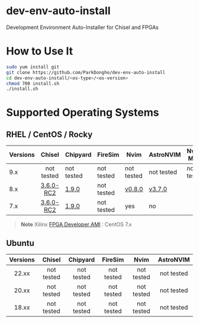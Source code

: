 dev-env-auto-install
===
Development Environment Auto-Installer for Chisel and FPGAs

# How to Use It
```bash
sudo yum install git
git clone https://github.com/ParkDongho/dev-env-auto-install
cd dev-env-auto-install/<os-type>/<os-version>
chmod 700 install.sh
./install.sh
```


# Supported Operating Systems
## RHEL / CentOS / Rocky

| Versions   |     Chisel     | Chipyard     | FireSim      | Nvim         | AstroNVIM    | Nvim-Metal |
| ---------- |:--------------:| ------------ | ------------ | ------------ | ------------ |------------|
| 9.x        |   not tested   | not tested   | not tested   | not tested   | not tested   |not tested  |
| 8.x        | [3.6.0-RC2](https://github.com/chipsalliance/chisel/releases/tag/v3.6.0-RC2)    | [1.9.0](https://github.com/ucb-bar/chipyard/releases/tag/1.9.0)       | not tested   | [v0.8.0](https://src.fedoraproject.org/rpms/neovim)     | [v3.7.0](https://github.com/AstroNvim/AstroNvim/releases/tag/v3.7.0)      |            |
| 7.x        | [3.6.0-RC2](https://github.com/chipsalliance/chisel/releases/tag/v3.6.0-RC2)    | [1.9.0](https://github.com/ucb-bar/chipyard/releases/tag/1.9.0)       | not tested   | yes          | no           |            |

> **Note**
> Xilinx [FPGA Developer AMI](https://aws.amazon.com/marketplace/pp/prodview-gimv3gqbpe57k) : CentOS 7.x

## Ubuntu
| Versions |   Chisel   |  Chipyard  |  FireSim   |    Nvim    | AstroNVIM  |
|:--------:|:----------:|:----------:|:----------:|:----------:|:----------:|
|  22.xx   | not tested | not tested | not tested | not tested | not tested |
|  20.xx   | not tested | not tested | not tested | not tested | not tested |
|  18.xx   | not tested | not tested | not tested | not tested | not tested |
